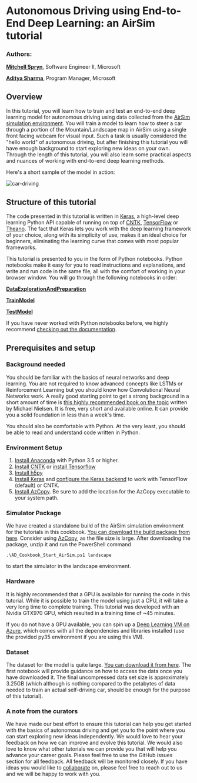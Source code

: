 # Autonomous Driving using End-to-End Deep Learning: an AirSim tutorial

### Authors:

**[Mitchell Spryn](https://www.linkedin.com/in/mitchell-spryn-57834545/)**, Software Engineer II, Microsoft

**[Aditya Sharma](https://www.linkedin.com/in/adityasharmacmu/)**, Program Manager, Microsoft

## Overview

In this tutorial, you will learn how to train and test an end-to-end deep learning model for autonomous driving using data collected from the [AirSim simulation environment](https://github.com/Microsoft/AirSim). You will train a model to learn how to steer a car through a portion of the Mountain/Landscape map in AirSim using a single front facing webcam for visual input. Such a task is usually considered the "hello world" of autonomous driving, but after finishing this tutorial you will have enough background to start exploring new ideas on your own. Through the length of this tutorial, you will also learn some practical aspects and nuances of working with end-to-end deep learning methods.

Here's a short sample of the model in action:

![car-driving](car_driving.gif)



## Structure of this tutorial

The code presented in this tutorial is written in [Keras](https://keras.io/), a high-level deep learning Python API capable of running on top of [CNTK](https://www.microsoft.com/en-us/cognitive-toolkit/), [TensorFlow](https://www.tensorflow.org/) or [Theano](http://deeplearning.net/software/theano/index.html). The fact that Keras lets you work with the deep learning framework of your choice, along with its simplicity of use, makes it an ideal choice for beginners, eliminating the learning curve that comes with most popular frameworks.

This tutorial is presented to you in the form of Python notebooks. Python notebooks make it easy for you to read instructions and explanations, and write and run code in the same file, all with the comfort of working in your browser window. You will go through the following notebooks in order:

**[DataExplorationAndPreparation](DataExplorationAndPreparation.ipynb)**

**[TrainModel](TrainModel.ipynb)**

**[TestModel](TestModel.ipynb)**

If you have never worked with Python notebooks before, we highly recommend [checking out the documentation](http://jupyter-notebook-beginner-guide.readthedocs.io/en/latest/what_is_jupyter.html).

## Prerequisites and setup

### Background needed

You should be familiar with the basics of neural networks and deep learning. You are not required to know advanced concepts like LSTMs or Reinforcement Learning but you should know how Convolutional Neural Networks work. A really good starting point to get a strong background in a short amount of time is [this highly recommended book on the topic](http://neuralnetworksanddeeplearning.com/) written by Michael Nielsen. It is free, very short and available online. It can provide you a solid foundation in less than a week's time.

You should also be comfortable with Python. At the very least, you should be able to read and understand code written in Python. 

### Environment Setup

1. [Install Anaconda](https://conda.io/docs/user-guide/install/index.html) with Python 3.5 or higher.
2. [Install CNTK](https://docs.microsoft.com/en-us/cognitive-toolkit/Setup-CNTK-on-your-machine) or [install Tensorflow](https://www.tensorflow.org/install/install_windows)
3. [Install h5py](http://docs.h5py.org/en/latest/build.html)
4. [Install Keras](https://keras.io/#installation) and [configure the Keras backend](https://keras.io/backend/) to work with TensorFlow (default) or CNTK.
5. [Install AzCopy](https://docs.microsoft.com/en-us/azure/storage/common/storage-use-azcopy). Be sure to add the location for the AzCopy executable to your system path.

### Simulator Package

We have created a standalone build of the AirSim simulation environment for the tutorials in this cookbook. [You can download the build package from here](https://airsimtutorialdataset.blob.core.windows.net/e2edl/AD_Cookbook_AirSim.7z). Consider using [AzCopy](https://docs.microsoft.com/en-us/azure/storage/common/storage-use-azcopy), as the file size is large. After downloading the package, unzip it and run the PowerShell command

`
.\AD_Cookbook_Start_AirSim.ps1 landscape
`

to start the simulator in the landscape environment.

### Hardware

It is highly recommended that a GPU is available for running the code in this tutorial. While it is possible to train the model using just a CPU, it will take a very long time to complete training. This tutorial was developed with an Nvidia GTX970 GPU, which resulted in a training time of ~45 minutes. 

If you do not have a GPU available, you can spin up a [Deep Learning VM on Azure](https://azuremarketplace.microsoft.com/en-us/marketplace/apps/microsoft-ads.dsvm-deep-learning), which comes with all the dependencies and libraries installed (use the provided py35 environment if you are using this VM).

### Dataset

The dataset for the model is quite large. [You can download it from here](https://aka.ms/AirSimTutorialDataset). The first notebook will provide guidance on how to access the data once you have downloaded it. The final uncompressed data set size is approximately 3.25GB (which although is nothing compared to the petabytes of data needed to train an actual self-driving car, should be enough for the purpose of this tutorial).

### A note from the curators

We have made our best effort to ensure this tutorial can help you get started with the basics of autonomous driving and get you to the point where you can start exploring new ideas independently. We would love to hear your feedback on how we can improve and evolve this tutorial. We would also love to know what other tutorials we can provide you that will help you advance your career goals. Please feel free to use the GitHub issues section for all feedback. All feedback will be monitored closely. If you have ideas you would like to [collaborate](../README.md#contributing) on, please feel free to reach out to us and we will be happy to work with you.
